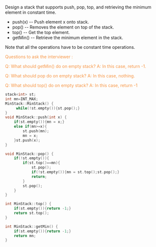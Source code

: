 Design a stack that supports push, pop, top, and retrieving the minimum element in constant time.  

- push(x) -- Push element x onto stack.
- pop() -- Removes the element on top of the stack.
- top() -- Get the top element.
- getMin() -- Retrieve the minimum element in the stack.

Note that all the operations have to be constant time operations.

<font color="#f79646">Questions to ask the interviewer :</font>

<font color="#f79646">Q: What should getMin() do on empty stack? </font>
<font color="#f79646">A: In this case, return -1.</font>

<font color="#f79646">Q: What should pop do on empty stack? </font>
<font color="#f79646">A: In this case, nothing. </font>

<font color="#f79646">Q: What should top() do on empty stack?</font>
<font color="#f79646">A: In this case, return -1</font>

```C++
stack<int> st;
int mn=INT_MAX;
MinStack::MinStack() {
     while(!st.empty()){st.pop();}
}
void MinStack::push(int x) {
    if(st.empty()){mn = x;}
    else if(mn>=x){
        st.push(mn);
        mn = x;
    }st.push(x);
}

void MinStack::pop() {
    if(!st.empty()){
        if(st.top()==mn){
            st.pop();
            if(!st.empty()){mn = st.top();st.pop();}
            return;
        }
        st.pop();
    }
}

int MinStack::top() {
    if(st.empty()){return -1;}
    return st.top();
}

int MinStack::getMin() {
    if(st.empty()){return -1;}
    return mn;
}
```

